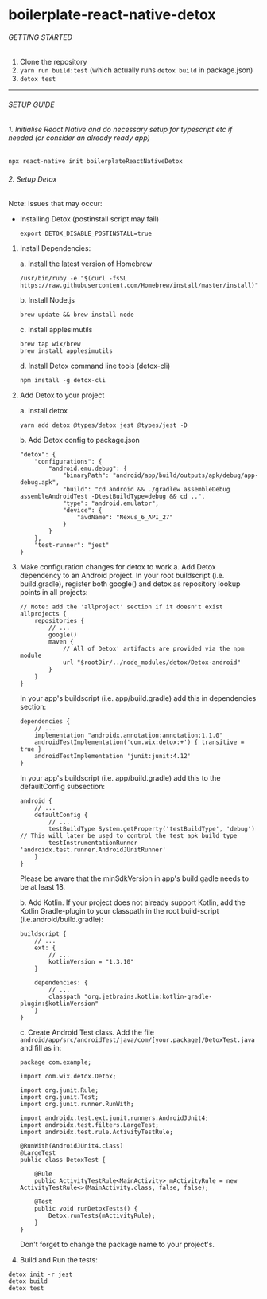 # boilerplate-react-native-detox

###### GETTING STARTED

1. Clone the repository
2. `yarn run build:test` (which actually runs `detox build` in package.json)
3. `detox test`

---

###### SETUP GUIDE

###### 1. Initialise React Native and do necessary setup for typescript etc if needed (or consider an already ready app)

```
npx react-native init boilerplateReactNativeDetox
```

###### 2. Setup Detox

Note: Issues that may occur:

-   Installing Detox (postinstall script may fail)
    ```
    export DETOX_DISABLE_POSTINSTALL=true
    ```

1. Install Dependencies:

    a. Install the latest version of Homebrew

    ```
    /usr/bin/ruby -e "$(curl -fsSL https://raw.githubusercontent.com/Homebrew/install/master/install)"
    ```

    b. Install Node.js

    ```
    brew update && brew install node
    ```

    c. Install applesimutils

    ```
    brew tap wix/brew
    brew install applesimutils
    ```

    d. Install Detox command line tools (detox-cli)

    ```
    npm install -g detox-cli
    ```

2. Add Detox to your project

    a. Install detox

    ```
    yarn add detox @types/detox jest @types/jest -D
    ```

    b. Add Detox config to package.json

    ```
    "detox": {
        "configurations": {
            "android.emu.debug": {
                "binaryPath": "android/app/build/outputs/apk/debug/app-debug.apk",
                "build": "cd android && ./gradlew assembleDebug assembleAndroidTest -DtestBuildType=debug && cd ..",
                "type": "android.emulator",
                "device": {
                    "avdName": "Nexus_6_API_27"
                }
            }
        },
        "test-runner": "jest"
    }
    ```

3. Make configuration changes for detox to work
   a. Add Detox dependency to an Android project. In your root buildscript (i.e. build.gradle), register both google() and detox as repository lookup points in all projects:

    ```
    // Note: add the 'allproject' section if it doesn't exist
    allprojects {
        repositories {
            // ...
            google()
            maven {
                // All of Detox' artifacts are provided via the npm module
                url "$rootDir/../node_modules/detox/Detox-android"
            }
        }
    }
    ```

    In your app's buildscript (i.e. app/build.gradle) add this in dependencies section:

    ```
    dependencies {
        // ...
        implementation "androidx.annotation:annotation:1.1.0"
        androidTestImplementation('com.wix:detox:+') { transitive = true }
        androidTestImplementation 'junit:junit:4.12'
    }
    ```

    In your app's buildscript (i.e. app/build.gradle) add this to the defaultConfig subsection:

    ```
    android {
        // ...
        defaultConfig {
            // ...
            testBuildType System.getProperty('testBuildType', 'debug')  // This will later be used to control the test apk build type
            testInstrumentationRunner 'androidx.test.runner.AndroidJUnitRunner'
        }
    }
    ```

    Please be aware that the minSdkVersion in app's build.gadle needs to be at least 18.

    b. Add Kotlin. If your project does not already support Kotlin, add the Kotlin Gradle-plugin to your classpath in the root build-script (i.e.android/build.gradle):

    ```
    buildscript {
        // ...
        ext: {
            // ...
            kotlinVersion = "1.3.10"
        }

        dependencies: {
            // ...
            classpath "org.jetbrains.kotlin:kotlin-gradle-plugin:$kotlinVersion"
        }
    }
    ```

    c. Create Android Test class. Add the file `android/app/src/androidTest/java/com/[your.package]/DetoxTest.java` and fill as in:

    ```
    package com.example;

    import com.wix.detox.Detox;

    import org.junit.Rule;
    import org.junit.Test;
    import org.junit.runner.RunWith;

    import androidx.test.ext.junit.runners.AndroidJUnit4;
    import androidx.test.filters.LargeTest;
    import androidx.test.rule.ActivityTestRule;

    @RunWith(AndroidJUnit4.class)
    @LargeTest
    public class DetoxTest {

        @Rule
        public ActivityTestRule<MainActivity> mActivityRule = new ActivityTestRule<>(MainActivity.class, false, false);

        @Test
        public void runDetoxTests() {
            Detox.runTests(mActivityRule);
        }
    }
    ```

    Don't forget to change the package name to your project's.

4. Build and Run the tests:

```
detox init -r jest
detox build
detox test
```
